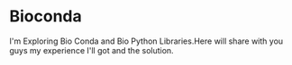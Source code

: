 # Bioconda
I'm Exploring Bio Conda and Bio Python Libraries.Here will share with you guys my experience I'll got and the solution.
